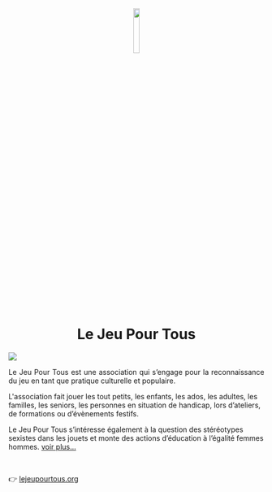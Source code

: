 <div  align=center>
<img src='https://www.lejeupourtous.org/wp-content/uploads/2018/08/cropped-logo-detoure-transparent-1.png' width=15%' />
</div>

<h1 align='center'>Le Jeu Pour Tous</h1>

<img src='https://github.com/ugo-prenat/cloud/blob/main/LJPT/ljpt_01.gif?raw=true'/>

<p align="justify">
Le Jeu Pour Tous est une association qui s’engage pour la reconnaissance du jeu en tant que pratique culturelle et populaire.

L'association fait jouer les tout petits, les enfants, les ados, les adultes, les familles, les seniors, les personnes en situation de handicap, lors d’ateliers, de formations ou d’évènements festifs.  

Le Jeu Pour Tous s’intéresse également à la question des stéréotypes sexistes dans les jouets et monte des actions d’éducation à l’égalité femmes hommes.
[voir plus...](https://www.lejeupourtous.org/qui-sommes-nous)
</p>
<br>

👉 [lejeupourtous.org](https://www.lejeupourtous.org)
